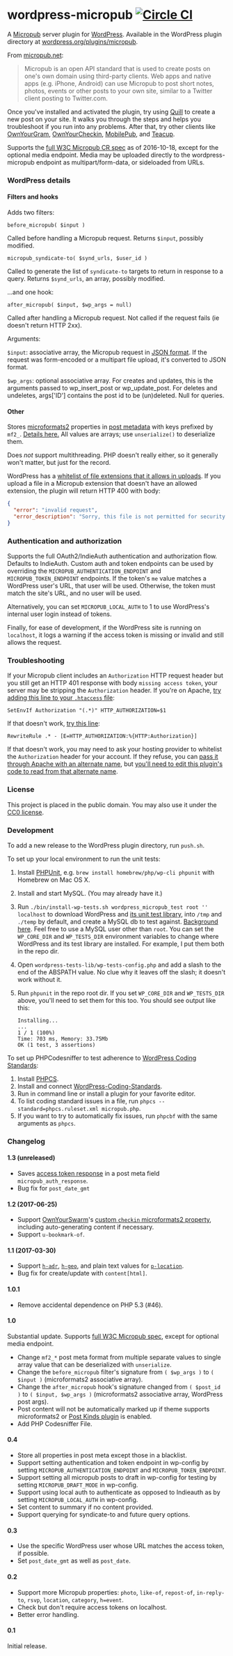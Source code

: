 # wordpress-micropub [![Circle CI](https://circleci.com/gh/snarfed/wordpress-micropub.svg?style=svg)](https://circleci.com/gh/snarfed/wordpress-micropub)

A [Micropub](http://micropub.net/) server plugin for [WordPress](https://wordpress.org/). Available in the WordPress plugin directory at [wordpress.org/plugins/micropub](https://wordpress.org/plugins/micropub/).

From [micropub.net](http://micropub.net/):

> Micropub is an open API standard that is used to create posts on one's own domain using third-party clients. Web apps and native apps (e.g. iPhone, Android) can use Micropub to post short notes, photos, events or other posts to your own site, similar to a Twitter client posting to Twitter.com.

Once you've installed and activated the plugin, try using [Quill](http://quill.p3k.io/) to create a new post on your site. It walks you through the steps and helps you troubleshoot if you run into any problems. After that, try other clients like [OwnYourGram](http://ownyourgram.com/), [OwnYourCheckin](https://ownyourcheckin.wirres.net/), [MobilePub](http://indiewebcamp.com/MobilePub), and [Teacup](https://teacup.p3k.io/).

Supports the [full W3C Micropub CR spec](https://www.w3.org/TR/micropub/) as of 2016-10-18, except for the optional media endpoint. Media may be uploaded directly to the wordpress-micropub endpoint as multipart/form-data, or sideloaded from URLs.


### WordPress details

#### Filters and hooks

Adds two filters:

`before_micropub( $input )`

Called before handling a Micropub request. Returns `$input`, possibly modified.

`micropub_syndicate-to( $synd_urls, $user_id )`

Called to generate the list of `syndicate-to` targets to return in response to a query. Returns `$synd_urls`, an array, possibly modified.

...and one hook:

`after_micropub( $input, $wp_args = null)`

Called after handling a Micropub request. Not called if the request fails (ie doesn't return HTTP 2xx).

Arguments:

`$input`: associative array, the Micropub request in [JSON format](http://micropub.net/draft/index.html#json-syntax). If the request was form-encoded or a multipart file upload, it's converted to JSON format.

`$wp_args`: optional associative array. For creates and updates, this is the arguments passed to wp_insert_post or wp_update_post. For deletes and undeletes, args['ID'] contains the post id to be (un)deleted. Null for queries.

#### Other

Stores [microformats2](http://microformats.org/wiki/microformats2) properties in [post metadata](http://codex.wordpress.org/Function_Reference/post_meta_Function_Examples) with keys prefixed by `mf2_`. [Details here.](https://indiewebcamp.com/WordPress_Data#Microformats_data) All values are arrays; use `unserialize()` to deserialize them.

Does *not* support multithreading. PHP doesn't really either, so it generally won't matter, but just for the record.

WordPress has a [whitelist of file extensions that it allows in uploads](https://codex.wordpress.org/Uploading_Files#About_Uploading_Files_on_Dashboard). If you upload a file in a Micropub extension that doesn't have an allowed extension, the plugin will return HTTP 400 with body:

```json
{
  "error": "invalid request",
  "error_description": "Sorry, this file is not permitted for security reasons."
}
```


### Authentication and authorization

Supports the full OAuth2/IndieAuth authentication and authorization flow. Defaults to IndieAuth. Custom auth and token endpoints can be used by overriding the `MICROPUB_AUTHENTICATION_ENDPOINT` and `MICROPUB_TOKEN_ENDPOINT` endpoints. If the token's `me` value matches a WordPress user's URL, that user will be used. Otherwise, the token must match the site's URL, and no user will be used.

Alternatively, you can set `MICROPUB_LOCAL_AUTH` to 1 to use WordPress's internal user login instead of tokens.

Finally, for ease of development, if the WordPress site is running on `localhost`, it logs a warning if the access token is missing or invalid and still allows the request.


### Troubleshooting

If your Micropub client includes an `Authorization` HTTP request header but you still get an HTTP 401 response with body `missing access token`, your server may be stripping the `Authorization` header. If you're on Apache, [try adding this line to your `.htaccess` file](https://github.com/snarfed/wordpress-micropub/issues/56#issuecomment-299202820):

```
SetEnvIf Authorization "(.*)" HTTP_AUTHORIZATION=$1
```

If that doesn't work, [try this line](https://github.com/georgestephanis/application-passwords/wiki/Basic-Authorization-Header----Missing):

```
RewriteRule .* - [E=HTTP_AUTHORIZATION:%{HTTP:Authorization}]
```

If that doesn't work, you may need to ask your hosting provider to whitelist the `Authorization` header for your account. If they refuse, you can [pass it through Apache with an alternate name](https://github.com/snarfed/wordpress-micropub/issues/56#issuecomment-299569822), but [you'll need to edit this plugin's code to read from that alternate name](https://github.com/snarfed/wordpress-micropub/issues/56#issuecomment-299569822).


### License

This project is placed in the public domain. You may also use it under the [CC0 license](http://creativecommons.org/publicdomain/zero/1.0/).

### Development

To add a new release to the WordPress plugin directory, run `push.sh`.

To set up your local environment to run the unit tests:

1. Install [PHPUnit](https://github.com/sebastianbergmann/phpunit#installation), e.g. `brew install homebrew/php/wp-cli phpunit` with Homebrew on Mac OS X.
1. Install and start MySQL. (You may already have it.)
1. Run `./bin/install-wp-tests.sh wordpress_micropub_test root '' localhost` to download WordPress and [its unit test library](https://develop.svn.wordpress.org/trunk/tests/phpunit/), into `/tmp` and `./temp` by default, and create a MySQL db to test against. [Background here](http://wp-cli.org/docs/plugin-unit-tests/). Feel free to use a MySQL user other than `root`. You can set the `WP_CORE_DIR` and `WP_TESTS_DIR` environment variables to change where WordPress and its test library are installed. For example, I put them both in the repo dir.
1. Open `wordpress-tests-lib/wp-tests-config.php` and add a slash to the end of the ABSPATH value. No clue why it leaves off the slash; it doesn't work without it.
1. Run `phpunit` in the repo root dir. If you set `WP_CORE_DIR` and `WP_TESTS_DIR` above, you'll need to set them for this too. You should see output like this:

    ```
    Installing...
    ...
    1 / 1 (100%)
    Time: 703 ms, Memory: 33.75Mb
    OK (1 test, 3 assertions)
    ```

To set up PHPCodesniffer to test adherence to [WordPress Coding Standards](https://make.wordpress.org/core/handbook/coding-standards/php/):

1. Install [PHPCS](https://github.com/squizlabs/PHP_CodeSniffer).
1. Install and connect [WordPress-Coding-Standards](https://github.com/WordPress-Coding-Standards/WordPress-Coding-Standards).
1. Run in command line or install a plugin for your favorite editor.
1. To list coding standard issues in a file, run `phpcs --standard=phpcs.ruleset.xml micropub.php`.
1. If you want to try to automatically fix issues, run `phpcbf` with the same arguments as `phpcs`.


### Changelog

#### 1.3 (unreleased)
* Saves [access token response](https://tokens.indieauth.com/) in a post meta field `micropub_auth_response`.
* Bug fix for `post_date_gmt`

#### 1.2 (2017-06-25)
* Support [OwnYourSwarm](https://ownyourswarm.p3k.io/)'s [custom `checkin` microformats2 property](https://ownyourswarm.p3k.io/docs#checkins), including auto-generating content if necessary.
* Support `u-bookmark-of`.

#### 1.1 (2017-03-30)
* Support [`h-adr`](http://microformats.org/wiki/h-adr), [`h-geo`](http://microformats.org/wiki/h-geo), and plain text values for [`p-location`](http://microformats.org/wiki/h-event#p-location).
* Bug fix for create/update with `content[html]`.

#### 1.0.1
* Remove accidental dependence on PHP 5.3 (#46).

#### 1.0
Substantial update. Supports [full W3C Micropub spec](https://www.w3.org/TR/micropub/), except for optional media endpoint.

* Change `mf2_*` post meta format from multiple separate values to single array value that can be deserialized with `unserialize`.
* Change the `before_micropub` filter's signature from `( $wp_args )` to `( $input )` (microformats2 associative array).
* Change the `after_micropub` hook's signature changed from `( $post_id )` to `( $input, $wp_args )` (microformats2 associative array, WordPress post args).
* Post content will not be automatically marked up if theme supports microformats2 or [Post Kinds plugin](https://wordpress.org/plugins/indieweb-post-kinds/) is enabled.
* Add PHP Codesniffer File.

#### 0.4
* Store all properties in post meta except those in a blacklist.
* Support setting authentication and token endpoint in wp-config by setting `MICROPUB_AUTHENTICATION_ENDPOINT` and `MICROPUB_TOKEN_ENDPOINT`.
* Support setting all micropub posts to draft in wp-config for testing by setting `MICROPUB_DRAFT_MODE` in wp-config.
* Support using local auth to authenticate as opposed to Indieauth as by setting `MICROPUB_LOCAL_AUTH` in wp-config.
* Set content to summary if no content provided.
* Support querying for syndicate-to and future query options.

#### 0.3
* Use the specific WordPress user whose URL matches the access token, if possible.
* Set `post_date_gmt` as well as `post_date`.

#### 0.2
* Support more Micropub properties: `photo`, `like-of`, `repost-of`, `in-reply-to`, `rsvp`, `location`, `category`, `h=event`.
* Check but don't require access tokens on localhost.
* Better error handling.

#### 0.1
Initial release.
